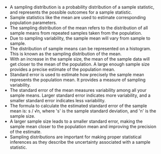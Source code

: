 * A sampling distribution is a probability distribution of a sample statistic, and represents the possible outcomes for a sample statistic. 
* Sample statistics like the mean are used to estimate corresponding population parameters.
* The sampling distribution of the mean refers to the distribution of all sample means from repeated samples taken from the population.
* Due to sampling variability, the sample mean will vary from sample to sample.
* The distribution of sample means can be represented on a histogram. This is known as the sampling distribution of the mean.
* With an increase in the sample size, the mean of the sample data will get closer to the mean of the population. A large enough sample size provides a precise estimate of the population mean.
* Standard error is used to estimate how precisely the sample mean represents the population mean. It provides a measure of sampling variability.
* The standard error of the mean measures variability among all your sample means. Larger standard error indicates more variability, and a smaller standard error indicates less variability.
* The formula to calculate the estimated standard error of the sample mean is: s / √n, where 's' is the sample standard deviation, and 'n' is the sample size.
* A larger sample size leads to a smaller standard error, making the sample mean closer to the population mean and improving the precision of the estimate.
* Sampling distributions are important for making proper statistical inferences as they describe the uncertainty associated with a sample statistic.
